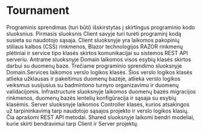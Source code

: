 # Tournament

Programinis sprendimas (turi būti) išskirstytas į skirtingus programinio kodo sluoksnius. Pirmasis sluoksnis Client savyje turi turėti programinį kodą susieta su naudotojo sąsaja. Client sluoksnyje yra laikomos pakopinių stiliaus kalbos (CSS) rinkmenos, Blazor technologijos RAZOR rinkmenų plėtiniai ir service tipo klasės skirtos komunikacijai su sistemos REST API serveriu.
Antrame sluoksnyje Domain laikomos visos esybių klasės skirtos darbui su duomenų baze.
Trečiame programinio sprendimo sluoksnyje Domain.Services laikomos verslo logikos klasės. Šios verslo logikos klasės atlieka užklausas ir pakeitimus duomenų bazėje, atlieka verslo logikos veiksmus susijusius su badmintono turnyro organizavimu ir duomenų validacijomis.
Infrastructure sluoksnyje laikomos duomenų bazės migracijos rinkmenos, duomenų bazės lentelių konfigūracija ir sąsaja su esybių klasėmis.
Server sluoksnyje laikomos Controller klasės, kurios atsakingos už tarpininkavimą tarp naudotojo sąsajos projekto ir verslo logikos klasių. Čia aprašomi REST API metodai. 
Shared sluoksnyje laikomi bendri modeliai, kurie skirti bendravimui tarp Client ir Server projektų. 
